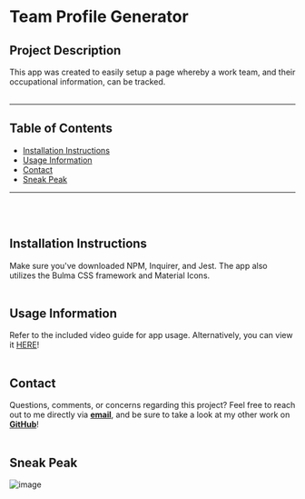 # Team Profile Generator

## Project Description

This app was created to easily setup a page whereby a work team, and their occupational information, can be tracked.
</br></br>

---

## Table of Contents

- [Installation Instructions](#Installation-Instructions)
- [Usage Information](#Usage-Information)
- [Contact](#Contact)
- [Sneak Peak](#Sneak-Peak)

---

</br></br>

## Installation Instructions

Make sure you've downloaded NPM, Inquirer, and Jest. The app also utilizes the Bulma CSS framework and Material Icons.
</br></br>

## Usage Information

Refer to the included video guide for app usage. Alternatively, you can view it [HERE](https://drive.google.com/file/d/15UZjjUobVl4hXdb_KJPWhFA94X5bKBvb/view)!
</br></br>

## Contact

Questions, comments, or concerns regarding this project? Feel free to reach out to me directly via **[email](mailto:kolbytlaw@gmail.com)**, and be sure to take a look at my other work on **[GitHub](https://github.com/kolbylaw)**!
</br></br>

## Sneak Peak

![image](https://user-images.githubusercontent.com/73139141/105925679-c9af3700-5ffd-11eb-9330-0fbba2134423.png)
